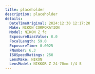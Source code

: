 ```yaml
---
title: placeholder
description: placeholder
details:
  DateTimeOriginal: 2024:12:30 12:17:20
  Make: NIKON CORPORATION
  Model: NIKON Z fc
  ExposureBiasValue: 0.0
  FocalLength: 59.0
  ExposureTime: 0.0025
  FNumber: 6.3
  ISOSpeedRatings: 250
  LensMake: NIKON
  LensModel: NIKKOR Z 24-70mm f/4 S
---
```


